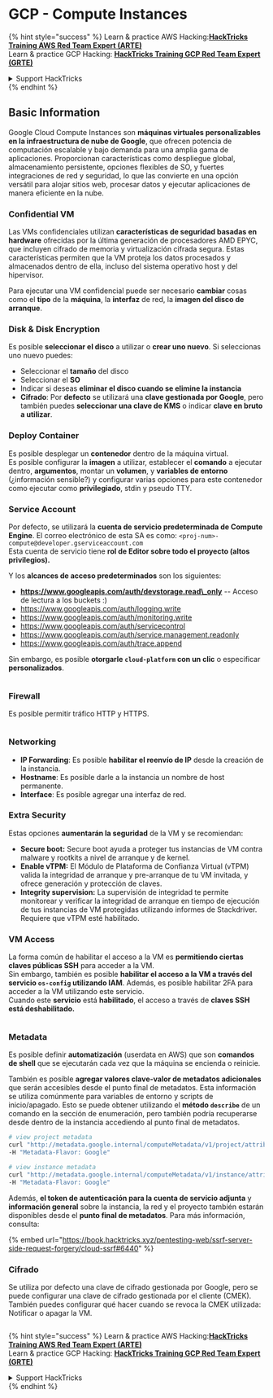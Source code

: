 # GCP - Compute Instances

{% hint style="success" %}
Learn & practice AWS Hacking:<img src="../../../../.gitbook/assets/image (1) (1) (1) (1).png" alt="" data-size="line">[**HackTricks Training AWS Red Team Expert (ARTE)**](https://training.hacktricks.xyz/courses/arte)<img src="../../../../.gitbook/assets/image (1) (1) (1) (1).png" alt="" data-size="line">\
Learn & practice GCP Hacking: <img src="../../../../.gitbook/assets/image (2) (1).png" alt="" data-size="line">[**HackTricks Training GCP Red Team Expert (GRTE)**<img src="../../../../.gitbook/assets/image (2) (1).png" alt="" data-size="line">](https://training.hacktricks.xyz/courses/grte)

<details>

<summary>Support HackTricks</summary>

* Check the [**subscription plans**](https://github.com/sponsors/carlospolop)!
* **Join the** 💬 [**Discord group**](https://discord.gg/hRep4RUj7f) or the [**telegram group**](https://t.me/peass) or **follow** us on **Twitter** 🐦 [**@hacktricks\_live**](https://twitter.com/hacktricks_live)**.**
* **Share hacking tricks by submitting PRs to the** [**HackTricks**](https://github.com/carlospolop/hacktricks) and [**HackTricks Cloud**](https://github.com/carlospolop/hacktricks-cloud) github repos.

</details>
{% endhint %}

## Basic Information

Google Cloud Compute Instances son **máquinas virtuales personalizables en la infraestructura de nube de Google**, que ofrecen potencia de computación escalable y bajo demanda para una amplia gama de aplicaciones. Proporcionan características como despliegue global, almacenamiento persistente, opciones flexibles de SO, y fuertes integraciones de red y seguridad, lo que las convierte en una opción versátil para alojar sitios web, procesar datos y ejecutar aplicaciones de manera eficiente en la nube.

### Confidential VM

Las VMs confidenciales utilizan **características de seguridad basadas en hardware** ofrecidas por la última generación de procesadores AMD EPYC, que incluyen cifrado de memoria y virtualización cifrada segura. Estas características permiten que la VM proteja los datos procesados y almacenados dentro de ella, incluso del sistema operativo host y del hipervisor.

Para ejecutar una VM confidencial puede ser necesario **cambiar** cosas como el **tipo** de la **máquina**, la **interfaz** de red, la **imagen del disco de arranque**.

### Disk & Disk Encryption

Es posible **seleccionar el disco** a utilizar o **crear uno nuevo**. Si seleccionas uno nuevo puedes:

* Seleccionar el **tamaño** del disco
* Seleccionar el **SO**
* Indicar si deseas **eliminar el disco cuando se elimine la instancia**
* **Cifrado**: Por **defecto** se utilizará una **clave gestionada por Google**, pero también puedes **seleccionar una clave de KMS** o indicar **clave en bruto a utilizar**.

### Deploy Container

Es posible desplegar un **contenedor** dentro de la máquina virtual.\
Es posible configurar la **imagen** a utilizar, establecer el **comando** a ejecutar dentro, **argumentos**, montar un **volumen**, y **variables de entorno** (¿información sensible?) y configurar varias opciones para este contenedor como ejecutar como **privilegiado**, stdin y pseudo TTY.

### Service Account

Por defecto, se utilizará la **cuenta de servicio predeterminada de Compute Engine**. El correo electrónico de esta SA es como: `<proj-num>-compute@developer.gserviceaccount.com`\
Esta cuenta de servicio tiene **rol de Editor sobre todo el proyecto (altos privilegios).**

Y los **alcances de acceso predeterminados** son los siguientes:

* **https://www.googleapis.com/auth/devstorage.read\_only** -- Acceso de lectura a los buckets :)
* https://www.googleapis.com/auth/logging.write
* https://www.googleapis.com/auth/monitoring.write
* https://www.googleapis.com/auth/servicecontrol
* https://www.googleapis.com/auth/service.management.readonly
* https://www.googleapis.com/auth/trace.append

Sin embargo, es posible **otorgarle `cloud-platform` con un clic** o especificar **personalizados**.

<figure><img src="../../../../.gitbook/assets/image (327).png" alt=""><figcaption></figcaption></figure>

### Firewall

Es posible permitir tráfico HTTP y HTTPS.

<figure><img src="../../../../.gitbook/assets/image (326).png" alt=""><figcaption></figcaption></figure>

### Networking

* **IP Forwarding**: Es posible **habilitar el reenvío de IP** desde la creación de la instancia.
* **Hostname**: Es posible darle a la instancia un nombre de host permanente.
* **Interface**: Es posible agregar una interfaz de red.

### Extra Security

Estas opciones **aumentarán la seguridad** de la VM y se recomiendan:

* **Secure boot:** Secure boot ayuda a proteger tus instancias de VM contra malware y rootkits a nivel de arranque y de kernel.
* **Enable vTPM:** El Módulo de Plataforma de Confianza Virtual (vTPM) valida la integridad de arranque y pre-arranque de tu VM invitada, y ofrece generación y protección de claves.
* **Integrity supervision:** La supervisión de integridad te permite monitorear y verificar la integridad de arranque en tiempo de ejecución de tus instancias de VM protegidas utilizando informes de Stackdriver. Requiere que vTPM esté habilitado.

### VM Access

La forma común de habilitar el acceso a la VM es **permitiendo ciertas claves públicas SSH** para acceder a la VM.\
Sin embargo, también es posible **habilitar el acceso a la VM a través del servicio `os-config` utilizando IAM**. Además, es posible habilitar 2FA para acceder a la VM utilizando este servicio.\
Cuando este **servicio** está **habilitado**, el acceso a través de **claves SSH está deshabilitado.**

<figure><img src="../../../../.gitbook/assets/image (328).png" alt=""><figcaption></figcaption></figure>

### Metadata

Es posible definir **automatización** (userdata en AWS) que son **comandos de shell** que se ejecutarán cada vez que la máquina se encienda o reinicie.

También es posible **agregar valores clave-valor de metadatos adicionales** que serán accesibles desde el punto final de metadatos. Esta información se utiliza comúnmente para variables de entorno y scripts de inicio/apagado. Esto se puede obtener utilizando el **método `describe`** de un comando en la sección de enumeración, pero también podría recuperarse desde dentro de la instancia accediendo al punto final de metadatos.
```bash
# view project metadata
curl "http://metadata.google.internal/computeMetadata/v1/project/attributes/?recursive=true&alt=text" \
-H "Metadata-Flavor: Google"

# view instance metadata
curl "http://metadata.google.internal/computeMetadata/v1/instance/attributes/?recursive=true&alt=text" \
-H "Metadata-Flavor: Google"
```
Además, **el token de autenticación para la cuenta de servicio adjunta** y **información general** sobre la instancia, la red y el proyecto también estarán disponibles desde el **punto final de metadatos**. Para más información, consulta:

{% embed url="https://book.hacktricks.xyz/pentesting-web/ssrf-server-side-request-forgery/cloud-ssrf#6440" %}

### Cifrado

Se utiliza por defecto una clave de cifrado gestionada por Google, pero se puede configurar una clave de cifrado gestionada por el cliente (CMEK). También puedes configurar qué hacer cuando se revoca la CMEK utilizada: Notificar o apagar la VM.

<figure><img src="../../../../.gitbook/assets/image (329).png" alt=""><figcaption></figcaption></figure>

{% hint style="success" %}
Learn & practice AWS Hacking:<img src="../../../../.gitbook/assets/image (1) (1) (1) (1).png" alt="" data-size="line">[**HackTricks Training AWS Red Team Expert (ARTE)**](https://training.hacktricks.xyz/courses/arte)<img src="../../../../.gitbook/assets/image (1) (1) (1) (1).png" alt="" data-size="line">\
Learn & practice GCP Hacking: <img src="../../../../.gitbook/assets/image (2) (1).png" alt="" data-size="line">[**HackTricks Training GCP Red Team Expert (GRTE)**<img src="../../../../.gitbook/assets/image (2) (1).png" alt="" data-size="line">](https://training.hacktricks.xyz/courses/grte)

<details>

<summary>Support HackTricks</summary>

* Check the [**subscription plans**](https://github.com/sponsors/carlospolop)!
* **Join the** 💬 [**Discord group**](https://discord.gg/hRep4RUj7f) or the [**telegram group**](https://t.me/peass) or **follow** us on **Twitter** 🐦 [**@hacktricks\_live**](https://twitter.com/hacktricks_live)**.**
* **Share hacking tricks by submitting PRs to the** [**HackTricks**](https://github.com/carlospolop/hacktricks) and [**HackTricks Cloud**](https://github.com/carlospolop/hacktricks-cloud) github repos.

</details>
{% endhint %}
